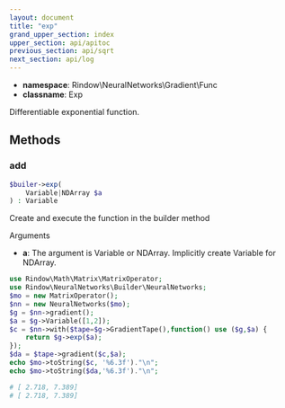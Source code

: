 ```yaml
---
layout: document
title: "exp"
grand_upper_section: index
upper_section: api/apitoc
previous_section: api/sqrt
next_section: api/log
---
```


- **namespace**: Rindow\NeuralNetworks\Gradient\Func
- **classname**: Exp

Differentiable exponential function.

Methods
-------

### add
```php
$builer->exp(
    Variable|NDArray $a
) : Variable
```
Create and execute the function in the builder method

Arguments

- **a**: The argument is Variable or NDArray. Implicitly create Variable for NDArray.


```php
use Rindow\Math\Matrix\MatrixOperator;
use Rindow\NeuralNetworks\Builder\NeuralNetworks;
$mo = new MatrixOperator();
$nn = new NeuralNetworks($mo);
$g = $nn->gradient();
$a = $g->Variable([1,2]);
$c = $nn->with($tape=$g->GradientTape(),function() use ($g,$a) {
    return $g->exp($a);
});
$da = $tape->gradient($c,$a);
echo $mo->toString($c, '%6.3f')."\n";
echo $mo->toString($da,'%6.3f')."\n";

# [ 2.718, 7.389]
# [ 2.718, 7.389]

```
